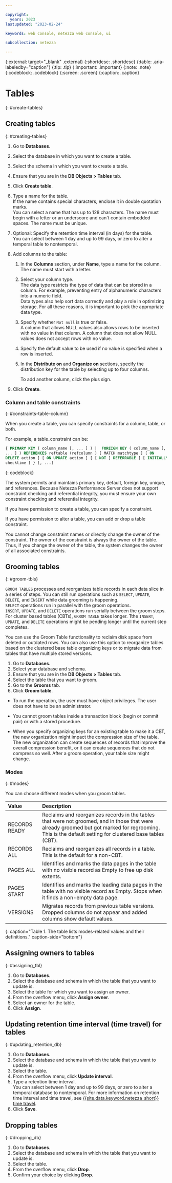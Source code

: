 ```yaml
---

copyright:
  years: 2023
lastupdated: "2023-02-24"

keywords: web console, netezza web console, ui

subcollection: netezza

---
```


{:external: target="_blank" .external}
{:shortdesc: .shortdesc}
{:table: .aria-labeledby="caption"}
{:tip: .tip}
{:important: .important}
{:note: .note}
{:codeblock: .codeblock}
{:screen: .screen}
{:caption: .caption}

# Tables
{: #create-tables}

## Creating tables
{: #creating-tables}

1. Go to **Databases**.
1. Select the database in which you want to create a table.
1. Select the schema in which you want to create a table.
1. Ensure that you are in the **DB Objects > Tables** tab.
1. Click **Create table**.
1. Type a name for the table.  
   If the name contains special characters, enclose it in double quotation marks.  
   You can select a name that has up to 128 characters. The name must begin with a letter or an underscore and can't contain embedded spaces. The name must be unique.
1. Optional: Specify the retention time interval (in days) for the table.  
   You can select between 1 day and up to 99 days, or zero to alter a temporal table to nontemporal.
1. Add columns to the table:

   1. In the **Columns** section, under **Name**, type a name for the column.
      The name must start with a letter.
   1. Select your column type.  
      The data type restricts the type of data that can be stored in a column. For example, preventing entry of alphanumeric characters into a numeric field.  
      Data types also help sort data correctly and play a role in optimizing storage. For all these reasons, it is important to pick the appropriate data type.
   1. Specify whether `Not null` is true or false.  
      A column that allows NULL values also allows rows to be inserted with no value in that column. A column that does not allow NULL values does not accept rows with no value.
   1. Specify the default value to be used if no value is specified when a row is inserted.      
   1. In the **Distribute on** and **Organize on** sections, specify the distribution key for the table by selecting up to four columns.

      To add another column, click the plus sign.

1. Click **Create**.

### Column and table constraints
{: #constraints-table-column}

When you create a table, you can specify constraints for a column, table, or both.

For example, a table_constraint can be:

```sql
{ PRIMARY KEY ( column_name [, ... ] ) |  FOREIGN KEY ( column_name [,
... ] ) REFERENCES reftable (refcolumn ) [ MATCH matchtype ] [ ON
DELETE action ] [ ON UPDATE action ] [ [ NOT ] DEFERRABLE ] [ INITIALLY
checktime ] } [, ...]
```
{: codeblock}

The system permits and maintains primary key, default, foreign key, unique, and references. Because Netezza Performance Server does not support constraint checking and referential integrity, you must ensure your own constraint checking and referential integrity.

If you have permission to create a table, you can specify a constraint.

If you have permission to alter a table, you can add or drop a table constraint.

You cannot change constraint names or directly change the owner of the constraint. The owner of the constraint is always the owner of the table. Thus, if you change the owner of the table, the system changes the owner of all associated constraints.

## Grooming tables
{: #groom-tbls}

`GROOM TABLES` processes and reorganizes table records in each data slice in a series of steps. You can still run operations such as `SELECT`, `UPDATE`, `DELETE`, and `INSERT` while data grooming is happening.  
`SELECT` operations run in parallel with the groom operations.  
`INSERT`, `UPDATE`, and `DELETE` operations run serially between the groom steps.  
For cluster based tables (CBTs), `GRROM TABLE` takes longer. Tthe `INSERT`, `UPDATE`, and `DELETE` operations might be pending longer until the current step completes.

You can use the Groom Table functionality to reclaim disk space from deleted or outdated rows. You can also use this option to reorganize tables based on the clustered base table organizing keys or to migrate data from tables that have multiple stored versions.

1. Go to **Databases**.
1. Select your database and schema.
1. Ensure that you are in the **DB Objects > Tables** tab.
1. Select the table that you want to groom.
1. Go to the **Grooms** tab.
1. Click **Groom table**.

- To run the operation, the user must have object privileges. The user does not have to be an administrator.

- You cannot groom tables inside a transaction block (begin or commit pair) or with a stored procedure.

- When you specify organizing keys for an existing table to make it a CBT, the new organization might impact the compression size of the table. The new organization can create sequences of records that improve the overall compression benefit, or it can create sequences that do not compress so well. After a groom operation, your table size might change.

### Modes
{: #modes}

You can choose different modes when you groom tables.

|Value | Description|
|:-----|:-----------|
|RECORDS READY | Reclaims and reorganizes records in the tables that were not groomed, and in those that were already groomed but got marked for regrooming. This is the default setting for clustered base tables (CBT).|
|RECORDS ALL | Reclaims and reorganizes all records in a table. This is the default for a non-CBT.|
|PAGES ALL | Identifies and marks the data pages in the table with no visible record as Empty to free up disk extents.|
|PAGES START | Identifies and marks the leading data pages in the table with no visible record as Empty. Stops when it finds a non-empty data page.|
|VERSIONS | Migrates records from previous table versions. Dropped columns do not appear and added columns show default values.|
{: caption="Table 1. The table lists modes-related values and their definitions." caption-side="bottom"}

## Assigning owners to tables
{: #assigning_tbl}

1. Go to **Databases**.
1. Select the database and schema in which the table that you want to update is.
1. Select the table for which you want to assign an owner.
1. From the overflow menu, click **Assign owner**.
1. Select an owner for the table.  
1. Click **Assign**.

## Updating retention time interval (time travel) for tables
{: #updating_retention_db}

1. Go to **Databases**.
1. Select the database and schema in which the table that you want to update is.
1. Select the table.
1. From the overflow menu, click **Update interval**.
1. Type a retention time interval.  
   You can select between 1 day and up to 99 days, or zero to alter a temporal database to nontemporal. 
   For more information on retention time interval and time travel, see [{{site.data.keyword.netezza_short}} time travel](/docs/netezza?topic=netezza-enablingdisabling_tt).
1. Click **Save**.

## Dropping tables
{: #dropping_db}

1. Go to **Databases**.
1. Select the database and schema in which the table that you want to update is.
1. Select the table.
1. From the overflow menu, click **Drop**.  
1. Confirm your choice by clicking **Drop**.